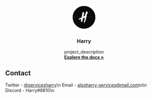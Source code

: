 
<br />
<p align="center">
  <a href="https://github.com/github_username/repo_name">
    <img src="images/logo.png" alt="Logo" width="80" height="80">
  </a>

  <h3 align="center">Harry</h3>

  <p align="center">
    project_description
    <br />
    <a href="https://github.com/github_username/repo_name"><strong>Explore the docs »</strong></a>

<!-- CONTACT -->
## Contact

Twitter - [@servicesharry](https://twitter.com/ServicesHarry/)\n
Email - [alsoharry-services@mail.com](mailto:alsoharry-services@mail.com)\n\n
Discord - Harry#8810\n
